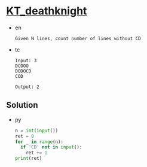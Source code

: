 # [KT_deathknight](https://open.kattis.com/problems/deathknight)

* en

  ```en
  Given N lines, count number of lines without CD
  ```

* tc

  ```tc
  Input: 3
  DCOOO
  DODOCD
  COD

  Output: 2
  ```

## Solution

* py

  ```py
  n = int(input())
  ret = 0
  for _ in range(n):
    if 'CD' not in input():
      ret += 1
  print(ret)
  ```
